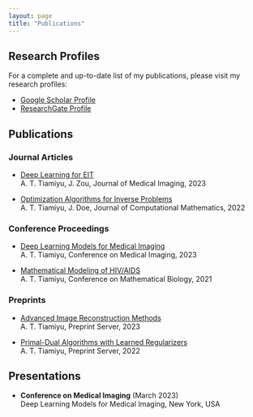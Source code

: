```yaml
---
layout: page
title: "Publications"
---
```


## Research Profiles

For a complete and up-to-date list of my publications, please visit my research profiles:

- [Google Scholar Profile](https://scholar.google.com/citations?user=oZ3egAIAAAAJ&hl=en)
- [ResearchGate Profile](https://www.researchgate.net/profile/Abdgafar-Tiamiyu)

## Publications

### Journal Articles

- [Deep Learning for EIT](link-to-article)  
  A. T. Tiamiyu, J. Zou, Journal of Medical Imaging, 2023

- [Optimization Algorithms for Inverse Problems](link-to-article)  
  A. T. Tiamiyu, J. Doe, Journal of Computational Mathematics, 2022

### Conference Proceedings

- [Deep Learning Models for Medical Imaging](link-to-paper)  
  A. T. Tiamiyu, Conference on Medical Imaging, 2023

- [Mathematical Modeling of HIV/AIDS](link-to-paper)  
  A. T. Tiamiyu, Conference on Mathematical Biology, 2021

### Preprints

- [Advanced Image Reconstruction Methods](link-to-preprint)  
  A. T. Tiamiyu, Preprint Server, 2023

- [Primal-Dual Algorithms with Learned Regularizers](link-to-preprint)  
  A. T. Tiamiyu, Preprint Server, 2022

## Presentations
- **Conference on Medical Imaging** (March 2023)  
  Deep Learning Models for Medical Imaging, New York, USA

